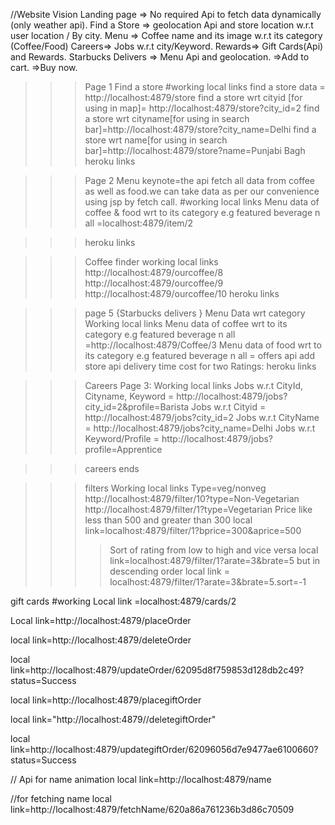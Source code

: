 //Website Vision
Landing page => No required Api to fetch data dynamically (only weather api).
Find a Store => geolocation Api and store location w.r.t user location / By city.
Menu => Coffee name and its image w.r.t its category (Coffee/Food)
Careers=> Jobs w.r.t city/Keyword.
Rewards=> Gift Cards(Api) and Rewards.
Starbucks Delivers => Menu Api  and geolocation.
                    =>Add to cart.
                    =>Buy now.

>>>Page 1
>>>Find a store
>>>#working
>>>local links
find a store data = http://localhost:4879/store
find a store wrt cityid [for using in map]= http://localhost:4879/store?city_id=2
find a store wrt cityname[for using in search bar]=http://localhost:4879/store?city_name=Delhi
find a store wrt name[for using in search bar]=http://localhost:4879/store?name=Punjabi Bagh
>>>heroku links


>>>Page 2 Menu
>>>keynote=the api fetch all data from coffee as well as food.we can take data as per our convenience using jsp by fetch call.
>>>#working
>>>local links
Menu data of coffee & food wrt to its category e.g featured beverage n all =localhost:4879/item/2

>>>heroku links

>>>Coffee finder
>>>working
>>>local links
http://localhost:4879/ourcoffee/8
http://localhost:4879/ourcoffee/9
http://localhost:4879/ourcoffee/10
>>>heroku links

>>>page 5 {Starbucks delivers }
>>>Menu  Data  wrt category
>>> Working
>>>local links
Menu data of coffee wrt to its category e.g featured beverage n all =http://localhost:4879/Coffee/3
Menu data of food wrt to its category e.g featured beverage n all =
offers api
add store api delivery time cost for two Ratings:
>>>heroku links

>>>Careers
Page 3: Working local links Jobs w.r.t CityId, Cityname, 
Keyword = http://localhost:4879/jobs?city_id=2&profile=Barista 
Jobs w.r.t Cityid = http://localhost:4879/jobs?city_id=2 
Jobs w.r.t CityName = http://localhost:4879/jobs?city_name=Delhi 
Jobs w.r.t Keyword/Profile = http://localhost:4879/jobs?profile=Apprentice

>>>careers ends

>>>filters
>>> Working
>>>local links
>>>Type=veg/nonveg
http://localhost:4879/filter/10?type=Non-Vegetarian
http://localhost:4879/filter/1?type=Vegetarian
>>>Price like less than 500 and greater than  300
local link=localhost:4879/filter/1?bprice=300&aprice=500
>>>>Sort of rating from low to high and vice versa
local link=localhost:4879/filter/1?arate=3&brate=5
but in descending order local link = localhost:4879/filter/1?arate=3&brate=5.sort=-1 

<!-- rewards -->
gift cards
#working
Local link =localhost:4879/cards/2



<!-- for placing Order For Menu -->
Local link=http://localhost:4879/placeOrder
<!-- For Deleting Order for Menu -->
local link=http://localhost:4879/deleteOrder
<!-- For Updating Order For Menu -->
local link=http://localhost:4879/updateOrder/62095d8f759853d128db2c49?status=Success

<!-- for placing gift cards -->
local link=http://localhost:4879/placegiftOrder
<!-- for deleting Order -->
local link="http://localhost:4879//deletegiftOrder"
<!-- for Updating Order -->
local link=http://localhost:4879/updategiftOrder/62096056d7e9477ae6100660?status=Success


// Api for name animation
local link=http://localhost:4879/name

//for fetching name
local link=http://localhost:4879/fetchName/620a86a761236b3d86c70509


















